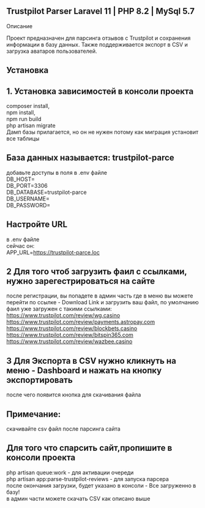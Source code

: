 ## Trustpilot Parser Laravel 11 | PHP 8.2 | MySql 5.7

Описание

Проект предназначен для парсинга отзывов с Trustpilot и сохранения информации в базу данных. Также поддерживается экспорт в CSV и загрузка аватаров пользователей.

## Установка

## 1. Установка зависимостей в консоли проекта
   composer install, <br>
   npm install, <br>
   npm run build <br>
   php artisan migrate <br>
   Дамп базы прилагается, но он не нужен потому как миграция установит все таблицы

## База данных называется: trustpilot-parce
добавьте доступы в поля в .env файле <br>
DB_HOST= <br>
DB_PORT=3306 <br>
DB_DATABASE=trustpilot-parce <br>
DB_USERNAME= <br>
DB_PASSWORD= <br>

## Настройте URL 
в .env файле <br>
сейчас он: <br>
APP_URL=https://trustpilot-parce.loc


## 2 Для того чтоб загрузить фаил с ссылками, нужно зарегестрироваться на сайте
после регистрации, вы попадете в админ часть где в меню вы можете перейти
по ссылке - Download Link и загрузить ваш файл, по умолчанию фаил уже загружен с такими ссылками:
<br>
https://www.trustpilot.com/review/wg.casino <br>
https://www.trustpilot.com/review/payments.astropay.com <br>
https://www.trustpilot.com/review/blockbets.casino <br>
https://www.trustpilot.com/review/bitspin365.com <br>
https://www.trustpilot.com/review/wazbee.casino <br>

## 3 Для Экспорта в CSV нужно кликнуть на меню - Dashboard и нажать на кнопку экспортировать
после чего появится кнопка для скачивания файла
## Примечание:
скачивайте csv файл после парсинга сайта

## Для того что спарсить сайт,пропишите в консоли проекта
php artisan queue:work - для активации очереди <br>
php artisan app:parse-trustpilot-reviews - для запуска парсера <br>
после окончания загрузки, будет указано в консоли - Все загруженно в базу! 
<br> в админ части можете скачать CSV как описано выше





